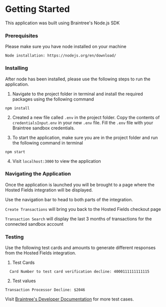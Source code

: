 # Getting Started

This application was built using Braintree's Node.js SDK

### Prerequisites

Please make sure you have node installed on your machine

```
Node installation: https://nodejs.org/en/download/
```

### Installing
After node has been installed, please use the following steps to run the application.

1. Navigate to the project folder in terminal and install the required packages using the following command

```
npm install
```

2. Created a new file called `.env` in the project folder. Copy the contents of `credentialsInput.env` in your new `.env` file. Fill the `.env` file with your Braintree sandbox credentials.

3. To start the application, make sure you are in the project folder and run the following command in terminal

```
npm start
```
4. Visit `localhost:3000` to view the application

### Navigating the Application

Once the application is launched you will be brought to a page where the Hosted Fields integration will be displayed.

Use the navigation bar to head to both parts of the integration.

`Create Transactions` will bring you back to the Hosted Fields checkout page

`Transaction Search` will display the last 3 months of transactions for the connected sandbox account

### Testing

Use the following test cards and amounts to generate different responses from the Hosted Fields integration.

1. Test Cards

```Valid Card Number: 4111111111111111
  Card Number to test card verification decline: 4000111111111115
```
2. Test values
```
Transaction Processor Decline: $2046
```

Visit [Braintree's Developer Documentation](https://developers.braintreepayments.com/reference/general/testing/node) for more test cases.
